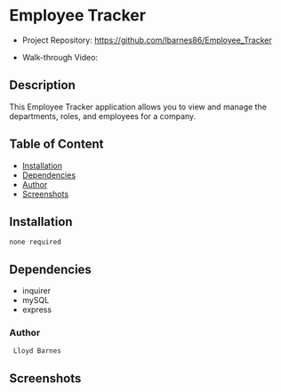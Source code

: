 # Employee Tracker

- Project Repository: https://github.com/lbarnes86/Employee_Tracker

- Walk-through Video: 

## Description
This Employee Tracker application allows you to view and manage the departments, roles, and employees for a company.

## Table of Content
- [Installation](#installation)
- [Dependencies](#dependencies)
- [Author](#author)
- [Screenshots](#screenshots)


## Installation
```
none required
```

## Dependencies
- inquirer
- mySQL
- express

### Author 

```
 Lloyd Barnes

```

## Screenshots




